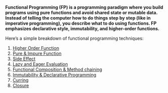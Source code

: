 **Functional Programming (FP) is a programming paradigm where you build programs using pure functions and avoid shared state or mutable data. Instead of telling the computer how to do things step by step (like in imperative programming), you describe what to do using functions. FP emphasizes declarative style, immutability, and higher-order functions.**

Here’s a simple breakdown of functional programming techniques:
1. [Higher Order Function](./HigherOrderFunction/Readme.md)
2. [Pure & Impure Function](./PureAndImpureFunction/readme.md)
3. [Side Effect](./SideEffects/readme.md) 
4. [Lazy and Eager Evaluation](./LazyAndEagerEvaluation/Readme.md)
5. [Functional Composition & Method chaining](./FunctionalCompositionAndMethodChaning/Readme.md)
6. [Immutability & Declarative Programming](./ImmutabilityDeclarativeProgramming/Readme.md)
7. [Curring](./Curryin/Readme.md)
8. [Closure](./Clouser/readme.md)